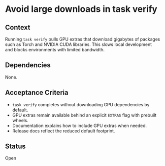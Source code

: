 # Avoid large downloads in task verify

## Context
Running `task verify` pulls GPU extras that download gigabytes of packages such as Torch and NVIDIA CUDA libraries. This slows local development and blocks environments with limited bandwidth.

## Dependencies
None.

## Acceptance Criteria
- `task verify` completes without downloading GPU dependencies by default.
- GPU extras remain available behind an explicit `EXTRAS` flag with prebuilt wheels.
- Documentation explains how to include GPU extras when needed.
- Release docs reflect the reduced default footprint.

## Status
Open
